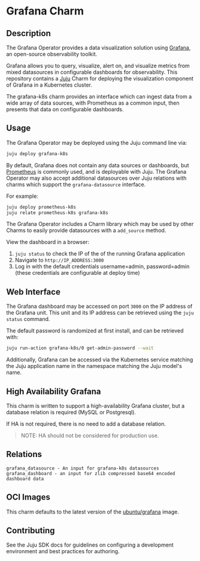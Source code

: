 # Grafana Charm

## Description

The Grafana Operator provides a data visualization solution using [Grafana](https://grafana.com/), an open-source
observability toolkit.

Grafana allows you to query, visualize, alert on, and visualize metrics from mixed datasources in configurable
dashboards for observability. This repository contains a [Juju](https://jaas.ai/) Charm for deploying the visualization
component of Grafana in a Kubernetes cluster. 

The grafana-k8s charm provides an interface which can ingest data from a wide array of data sources, with Prometheus
as a common input, then presents that data on configurable dashboards.

## Usage

The Grafana Operator may be deployed using the Juju command line via:
```bash
juju deploy grafana-k8s
```

By default, Grafana does not contain any data sources or dashboards, but [Prometheus](https://charmhub.io/prometheus-k8s)
is commonly used, and is deployable with Juju. The Grafana Operator may also accept additional datasources over Juju
relations with charms which support the `grafana-datasource` interface.

For example:
```bash
juju deploy prometheus-k8s
juju relate prometheus-k8s grafana-k8s
```

The Grafana Operator includes a Charm library which may be used by other Charms to easily provide datasources with a
`add_source` method.

View the dashboard in a browser:
1. `juju status` to check the IP of the of the running Grafana application
2. Navigate to `http://IP_ADDRESS:3000`
3. Log in with the default credentials username=admin, password=admin (these credentials are configurable at deploy time)

## Web Interface

The Grafana dashboard may be accessed on port `3000` on the IP address of the Grafana unit.
This unit and its IP address can be retrieved using the `juju status` command.

The default password is randomized at first install, and can be retrieved with:
```bash
juju run-action grafana-k8s/0 get-admin-password --wait
```

Additionally, Grafana can be accessed via the Kubernetes service matching the Juju application name in the namespace matching the Juju model's name.

## High Availability Grafana

This charm is written to support a high-availability Grafana cluster, but a database relation is required (MySQL or Postgresql).

If HA is not required, there is no need to add a database relation.

> NOTE: HA should not be considered for production use.

## Relations

```
grafana_datasource - An input for grafana-k8s datasources
grafana_dashboard - an input for zlib compressed base64 encoded dashboard data
```

## OCI Images

This charm defaults to the latest version of the [ubuntu/grafana](https://hub.docker.com/r/ubuntu/grafana) image.

## Contributing

See the Juju SDK docs for guidelines on configuring a development environment and best practices for authoring.
